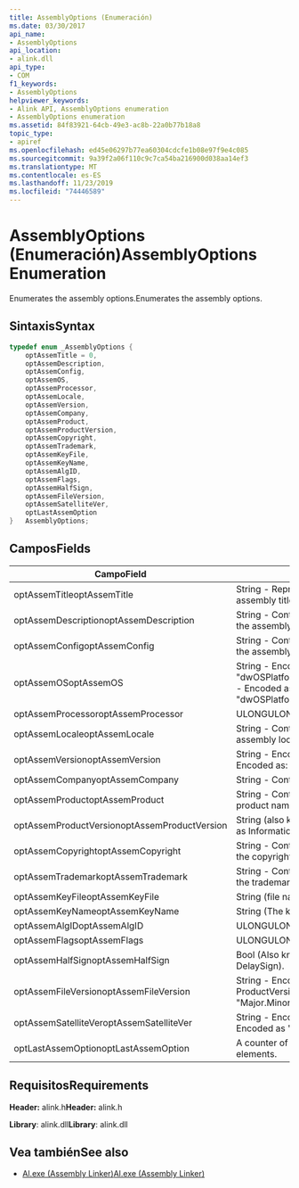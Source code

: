 ```yaml
---
title: AssemblyOptions (Enumeración)
ms.date: 03/30/2017
api_name:
- AssemblyOptions
api_location:
- alink.dll
api_type:
- COM
f1_keywords:
- AssemblyOptions
helpviewer_keywords:
- Alink API, AssemblyOptions enumeration
- AssemblyOptions enumeration
ms.assetid: 84f83921-64cb-49e3-ac8b-22a0b77b18a8
topic_type:
- apiref
ms.openlocfilehash: ed45e06297b77ea60304cdcfe1b08e97f9e4c085
ms.sourcegitcommit: 9a39f2a06f110c9c7ca54ba216900d038aa14ef3
ms.translationtype: MT
ms.contentlocale: es-ES
ms.lasthandoff: 11/23/2019
ms.locfileid: "74446589"
---
```

# <a name="assemblyoptions-enumeration"></a><span data-ttu-id="1d321-102">AssemblyOptions (Enumeración)</span><span class="sxs-lookup"><span data-stu-id="1d321-102">AssemblyOptions Enumeration</span></span>
<span data-ttu-id="1d321-103">Enumerates the assembly options.</span><span class="sxs-lookup"><span data-stu-id="1d321-103">Enumerates the assembly options.</span></span>  
  
## <a name="syntax"></a><span data-ttu-id="1d321-104">Sintaxis</span><span class="sxs-lookup"><span data-stu-id="1d321-104">Syntax</span></span>  
  
```cpp  
typedef enum _AssemblyOptions {  
    optAssemTitle = 0,  
    optAssemDescription,  
    optAssemConfig,  
    optAssemOS,  
    optAssemProcessor,  
    optAssemLocale,  
    optAssemVersion,  
    optAssemCompany,  
    optAssemProduct,  
    optAssemProductVersion,  
    optAssemCopyright,  
    optAssemTrademark,  
    optAssemKeyFile,  
    optAssemKeyName,  
    optAssemAlgID,  
    optAssemFlags,  
    optAssemHalfSign,  
    optAssemFileVersion,  
    optAssemSatelliteVer,  
    optLastAssemOption  
}   AssemblyOptions;  
```  
  
## <a name="fields"></a><span data-ttu-id="1d321-105">Campos</span><span class="sxs-lookup"><span data-stu-id="1d321-105">Fields</span></span>  
  
|<span data-ttu-id="1d321-106">Campo</span><span class="sxs-lookup"><span data-stu-id="1d321-106">Field</span></span>|<span data-ttu-id="1d321-107">Descripción</span><span class="sxs-lookup"><span data-stu-id="1d321-107">Description</span></span>|  
|-----------|-----------------|  
|<span data-ttu-id="1d321-108">optAssemTitle</span><span class="sxs-lookup"><span data-stu-id="1d321-108">optAssemTitle</span></span>|<span data-ttu-id="1d321-109">String - Represents the assembly title.</span><span class="sxs-lookup"><span data-stu-id="1d321-109">String - Represents the assembly title.</span></span>|  
|<span data-ttu-id="1d321-110">optAssemDescription</span><span class="sxs-lookup"><span data-stu-id="1d321-110">optAssemDescription</span></span>|<span data-ttu-id="1d321-111">String - Contains the assembly description.</span><span class="sxs-lookup"><span data-stu-id="1d321-111">String - Contains the assembly description.</span></span>|  
|<span data-ttu-id="1d321-112">optAssemConfig</span><span class="sxs-lookup"><span data-stu-id="1d321-112">optAssemConfig</span></span>|<span data-ttu-id="1d321-113">String - Contains the assembly configuration.</span><span class="sxs-lookup"><span data-stu-id="1d321-113">String - Contains the assembly configuration.</span></span>|  
|<span data-ttu-id="1d321-114">optAssemOS</span><span class="sxs-lookup"><span data-stu-id="1d321-114">optAssemOS</span></span>|<span data-ttu-id="1d321-115">String - Encoded as: "dwOSPlatformId.dwOSMajorVersion.dwOSMinorVersion".</span><span class="sxs-lookup"><span data-stu-id="1d321-115">String - Encoded as: "dwOSPlatformId.dwOSMajorVersion.dwOSMinorVersion".</span></span>|  
|<span data-ttu-id="1d321-116">optAssemProcessor</span><span class="sxs-lookup"><span data-stu-id="1d321-116">optAssemProcessor</span></span>|<span data-ttu-id="1d321-117">ULONG</span><span class="sxs-lookup"><span data-stu-id="1d321-117">ULONG</span></span>|  
|<span data-ttu-id="1d321-118">optAssemLocale</span><span class="sxs-lookup"><span data-stu-id="1d321-118">optAssemLocale</span></span>|<span data-ttu-id="1d321-119">String - Contains the assembly locale.</span><span class="sxs-lookup"><span data-stu-id="1d321-119">String - Contains the assembly locale.</span></span>|  
|<span data-ttu-id="1d321-120">optAssemVersion</span><span class="sxs-lookup"><span data-stu-id="1d321-120">optAssemVersion</span></span>|<span data-ttu-id="1d321-121">String - Encoded as: "Major.Minor.Build.Revision".</span><span class="sxs-lookup"><span data-stu-id="1d321-121">String - Encoded as: "Major.Minor.Build.Revision".</span></span>|  
|<span data-ttu-id="1d321-122">optAssemCompany</span><span class="sxs-lookup"><span data-stu-id="1d321-122">optAssemCompany</span></span>|<span data-ttu-id="1d321-123">String - Contains the company.</span><span class="sxs-lookup"><span data-stu-id="1d321-123">String - Contains the company.</span></span>|  
|<span data-ttu-id="1d321-124">optAssemProduct</span><span class="sxs-lookup"><span data-stu-id="1d321-124">optAssemProduct</span></span>|<span data-ttu-id="1d321-125">String - Contains the product name.</span><span class="sxs-lookup"><span data-stu-id="1d321-125">String - Contains the product name.</span></span>|  
|<span data-ttu-id="1d321-126">optAssemProductVersion</span><span class="sxs-lookup"><span data-stu-id="1d321-126">optAssemProductVersion</span></span>|<span data-ttu-id="1d321-127">String (also known as InformationalVersion).</span><span class="sxs-lookup"><span data-stu-id="1d321-127">String (also known as InformationalVersion).</span></span>|  
|<span data-ttu-id="1d321-128">optAssemCopyright</span><span class="sxs-lookup"><span data-stu-id="1d321-128">optAssemCopyright</span></span>|<span data-ttu-id="1d321-129">String - Contains the copyright information.</span><span class="sxs-lookup"><span data-stu-id="1d321-129">String - Contains the copyright information.</span></span>|  
|<span data-ttu-id="1d321-130">optAssemTrademark</span><span class="sxs-lookup"><span data-stu-id="1d321-130">optAssemTrademark</span></span>|<span data-ttu-id="1d321-131">String - Contains the trademark information.</span><span class="sxs-lookup"><span data-stu-id="1d321-131">String - Contains the trademark information.</span></span>|  
|<span data-ttu-id="1d321-132">optAssemKeyFile</span><span class="sxs-lookup"><span data-stu-id="1d321-132">optAssemKeyFile</span></span>|<span data-ttu-id="1d321-133">String (file name).</span><span class="sxs-lookup"><span data-stu-id="1d321-133">String (file name).</span></span>|  
|<span data-ttu-id="1d321-134">optAssemKeyName</span><span class="sxs-lookup"><span data-stu-id="1d321-134">optAssemKeyName</span></span>|<span data-ttu-id="1d321-135">String (The key name).</span><span class="sxs-lookup"><span data-stu-id="1d321-135">String (The key name).</span></span>|  
|<span data-ttu-id="1d321-136">optAssemAlgID</span><span class="sxs-lookup"><span data-stu-id="1d321-136">optAssemAlgID</span></span>|<span data-ttu-id="1d321-137">ULONG</span><span class="sxs-lookup"><span data-stu-id="1d321-137">ULONG</span></span>|  
|<span data-ttu-id="1d321-138">optAssemFlags</span><span class="sxs-lookup"><span data-stu-id="1d321-138">optAssemFlags</span></span>|<span data-ttu-id="1d321-139">ULONG</span><span class="sxs-lookup"><span data-stu-id="1d321-139">ULONG</span></span>|  
|<span data-ttu-id="1d321-140">optAssemHalfSign</span><span class="sxs-lookup"><span data-stu-id="1d321-140">optAssemHalfSign</span></span>|<span data-ttu-id="1d321-141">Bool (Also known as DelaySign).</span><span class="sxs-lookup"><span data-stu-id="1d321-141">Bool (Also known as DelaySign).</span></span>|  
|<span data-ttu-id="1d321-142">optAssemFileVersion</span><span class="sxs-lookup"><span data-stu-id="1d321-142">optAssemFileVersion</span></span>|<span data-ttu-id="1d321-143">String - Encoded as "Major.Minor.Build.Revision"--same as ProductVersion.</span><span class="sxs-lookup"><span data-stu-id="1d321-143">String - Encoded as "Major.Minor.Build.Revision"--same as ProductVersion.</span></span>|  
|<span data-ttu-id="1d321-144">optAssemSatelliteVer</span><span class="sxs-lookup"><span data-stu-id="1d321-144">optAssemSatelliteVer</span></span>|<span data-ttu-id="1d321-145">String - Encoded as "Major.Minor.Build.Revision".</span><span class="sxs-lookup"><span data-stu-id="1d321-145">String - Encoded as "Major.Minor.Build.Revision".</span></span>|  
|<span data-ttu-id="1d321-146">optLastAssemOption</span><span class="sxs-lookup"><span data-stu-id="1d321-146">optLastAssemOption</span></span>|<span data-ttu-id="1d321-147">A counter of the number of elements.</span><span class="sxs-lookup"><span data-stu-id="1d321-147">A counter of the number of elements.</span></span>|  
  
## <a name="requirements"></a><span data-ttu-id="1d321-148">Requisitos</span><span class="sxs-lookup"><span data-stu-id="1d321-148">Requirements</span></span>  
 <span data-ttu-id="1d321-149">**Header:** alink.h</span><span class="sxs-lookup"><span data-stu-id="1d321-149">**Header:** alink.h</span></span>  
  
 <span data-ttu-id="1d321-150">**Library**: alink.dll</span><span class="sxs-lookup"><span data-stu-id="1d321-150">**Library**: alink.dll</span></span>  
  
## <a name="see-also"></a><span data-ttu-id="1d321-151">Vea también</span><span class="sxs-lookup"><span data-stu-id="1d321-151">See also</span></span>

- [<span data-ttu-id="1d321-152">Al.exe (Assembly Linker)</span><span class="sxs-lookup"><span data-stu-id="1d321-152">Al.exe (Assembly Linker)</span></span>](../../tools/al-exe-assembly-linker.md)
